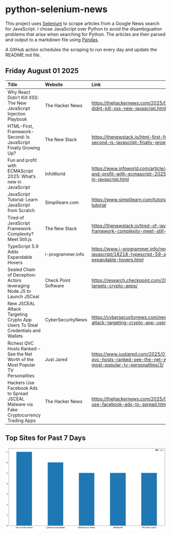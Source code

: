 # python-selenium-news

This project uses [Selenium](https://www.seleniumhq.org/) to scrape articles from a Google News search for JavaScript.
I chose JavaScript over Python to avoid the disambiguation problems that arise when searching for Python.
The articles are then parsed and output to a markdown file using [Pandas](https://pandas.pydata.org/).

A GitHub action schedules the scraping to run every day and update the README.md file.

## Friday August 01 2025


| Title                                                                                  | Website              | Link                                                                                                                    |
|:---------------------------------------------------------------------------------------|:---------------------|:------------------------------------------------------------------------------------------------------------------------|
| Why React Didn't Kill XSS: The New JavaScript Injection Playbook                       | The Hacker News      | https://thehackernews.com/2025/07/why-react-didnt-kill-xss-new-javascript.html                                          |
| HTML-First, Framework-Second: Is JavaScript Finally Growing Up?                        | The New Stack        | https://thenewstack.io/html-first-framework-second-is-javascript-finally-growing-up/                                    |
| Fun and profit with ECMAScript 2025: What’s new in JavaScript                          | InfoWorld            | https://www.infoworld.com/article/4031581/fun-and-profit-with-ecmascript-2025-whats-new-in-javascript.html              |
| JavaScript Tutorial: Learn JavaScript from Scratch                                     | Simplilearn.com      | https://www.simplilearn.com/tutorials/javascript-tutorial                                                               |
| Tired of JavaScript Framework Complexity? Meet Still.js                                | The New Stack        | https://thenewstack.io/tired-of-javascript-framework-complexity-meet-still-js/                                          |
| TypeScript 5.9 Adds Expandable Hovers                                                  | i-programmer.info    | https://www.i-programmer.info/news/167-javascript/18218-typescript-59-adds-expandable-hovers.html                       |
| Sealed Chain of Deception: Actors leveraging Node.JS to Launch JSCeal                  | Check Point Software | https://research.checkpoint.com/2025/jsceal-targets-crypto-apps/                                                        |
| New JSCEAL Attack Targeting Crypto App Users To Steal Credentials and Wallets          | CyberSecurityNews    | https://cybersecuritynews.com/new-jsceal-attack-targeting-crypto-app-users/                                             |
| Richest QVC Hosts Ranked – See the Net Worth of the Most Popular TV Personalities      | Just Jared           | https://www.justjared.com/2025/07/30/richest-qvc-hosts-ranked-see-the-net-worth-of-the-most-popular-tv-personalities/3/ |
| Hackers Use Facebook Ads to Spread JSCEAL Malware via Fake Cryptocurrency Trading Apps | The Hacker News      | https://thehackernews.com/2025/07/hackers-use-facebook-ads-to-spread.html                                               |
## Top Sites for Past 7 Days

![Graph of Top Sites](https://raw.githubusercontent.com/dan-mba/python-selenium-news/main/last-week.png)
